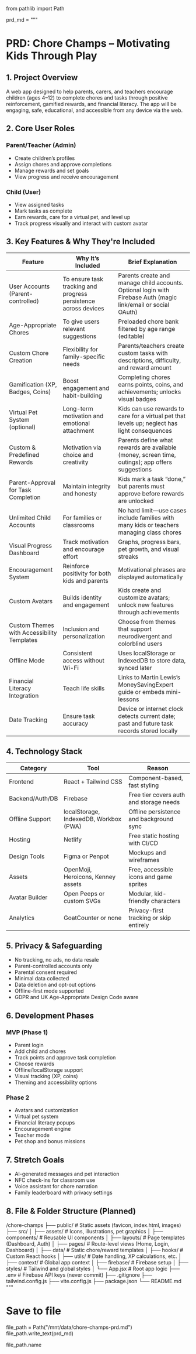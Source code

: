 from pathlib import Path

prd_md = """
# PRD: Chore Champs – Motivating Kids Through Play

## 1. Project Overview
A web app designed to help parents, carers, and teachers encourage children (ages 4–12) to complete chores and tasks through positive reinforcement, gamified rewards, and financial literacy. The app will be engaging, safe, educational, and accessible from any device via the web.

## 2. Core User Roles

### Parent/Teacher (Admin)
- Create children’s profiles
- Assign chores and approve completions
- Manage rewards and set goals
- View progress and receive encouragement

### Child (User)
- View assigned tasks
- Mark tasks as complete
- Earn rewards, care for a virtual pet, and level up
- Track progress visually and interact with custom avatar

## 3. Key Features & Why They're Included

| Feature | Why It’s Included | Brief Explanation |
|--------|--------------------|-------------------|
| User Accounts (Parent-controlled) | To ensure task tracking and progress persistence across devices | Parents create and manage child accounts. Optional login with Firebase Auth (magic link/email or social OAuth) |
| Age-Appropriate Chores | To give users relevant suggestions | Preloaded chore bank filtered by age range (editable) |
| Custom Chore Creation | Flexibility for family-specific needs | Parents/teachers create custom tasks with descriptions, difficulty, and reward amount |
| Gamification (XP, Badges, Coins) | Boost engagement and habit-building | Completing chores earns points, coins, and achievements; unlocks visual badges |
| Virtual Pet System (optional) | Long-term motivation and emotional attachment | Kids can use rewards to care for a virtual pet that levels up; neglect has light consequences |
| Custom & Predefined Rewards | Motivation via choice and creativity | Parents define what rewards are available (money, screen time, outings); app offers suggestions |
| Parent-Approval for Task Completion | Maintain integrity and honesty | Kids mark a task “done,” but parents must approve before rewards are unlocked |
| Unlimited Child Accounts | For families or classrooms | No hard limit—use cases include families with many kids or teachers managing class chores |
| Visual Progress Dashboard | Track motivation and encourage effort | Graphs, progress bars, pet growth, and visual streaks |
| Encouragement System | Reinforce positivity for both kids and parents | Motivational phrases are displayed automatically |
| Custom Avatars | Builds identity and engagement | Kids create and customize avatars; unlock new features through achievements |
| Custom Themes with Accessibility Templates | Inclusion and personalization | Choose from themes that support neurodivergent and colorblind users |
| Offline Mode | Consistent access without Wi-Fi | Uses localStorage or IndexedDB to store data, synced later |
| Financial Literacy Integration | Teach life skills | Links to Martin Lewis’s MoneySavingExpert guide or embeds mini-lessons |
| Date Tracking | Ensure task accuracy | Device or internet clock detects current date; past and future task records stored locally |

## 4. Technology Stack

| Category | Tool | Reason |
|----------|------|--------|
| Frontend | React + Tailwind CSS | Component-based, fast styling |
| Backend/Auth/DB | Firebase | Free tier covers auth and storage needs |
| Offline Support | localStorage, IndexedDB, Workbox (PWA) | Offline persistence and background sync |
| Hosting | Netlify | Free static hosting with CI/CD |
| Design Tools | Figma or Penpot | Mockups and wireframes |
| Assets | OpenMoji, Heroicons, Kenney assets | Free, accessible icons and game sprites |
| Avatar Builder | Open Peeps or custom SVGs | Modular, kid-friendly characters |
| Analytics | GoatCounter or none | Privacy-first tracking or skip entirely |

## 5. Privacy & Safeguarding

- No tracking, no ads, no data resale
- Parent-controlled accounts only
- Parental consent required
- Minimal data collected
- Data deletion and opt-out options
- Offline-first mode supported
- GDPR and UK Age-Appropriate Design Code aware

## 6. Development Phases

### MVP (Phase 1)
- Parent login
- Add child and chores
- Track points and approve task completion
- Choose rewards
- Offline/localStorage support
- Visual tracking (XP, coins)
- Theming and accessibility options

### Phase 2
- Avatars and customization
- Virtual pet system
- Financial literacy popups
- Encouragement engine
- Teacher mode
- Pet shop and bonus missions

## 7. Stretch Goals
- AI-generated messages and pet interaction
- NFC check-ins for classroom use
- Voice assistant for chore narration
- Family leaderboard with privacy settings

## 8. File & Folder Structure (Planned)

/chore-champs
├── public/                   # Static assets (favicon, index.html, images)
├── src/
│   ├── assets/               # Icons, illustrations, pet graphics
│   ├── components/           # Reusable UI components
│   ├── layouts/              # Page templates (Dashboard, Auth)
│   ├── pages/                # Route-level views (Home, Login, Dashboard)
│   ├── data/                 # Static chore/reward templates
│   ├── hooks/                # Custom React hooks
│   ├── utils/                # Date handling, XP calculations, etc.
│   ├── context/              # Global app context
│   ├── firebase/             # Firebase setup
│   ├── styles/               # Tailwind and global styles
│   └── App.jsx               # Root app logic
├── .env                      # Firebase API keys (never commit)
├── .gitignore
├── tailwind.config.js
├── vite.config.js
├── package.json
└── README.md
"""

# Save to file
file_path = Path("/mnt/data/chore-champs-prd.md")
file_path.write_text(prd_md)

file_path.name
